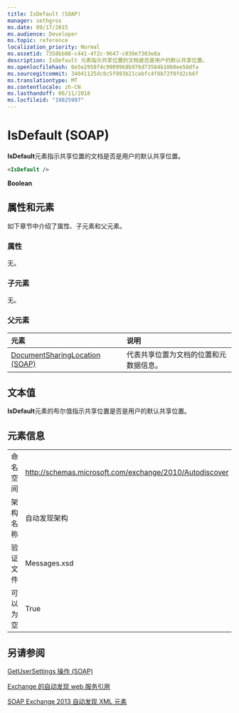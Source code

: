 ```yaml
---
title: IsDefault (SOAP)
manager: sethgros
ms.date: 09/17/2015
ms.audience: Developer
ms.topic: reference
localization_priority: Normal
ms.assetid: 7358bb88-c441-4f2c-9647-c030e7303e8a
description: IsDefault 元素指示共享位置的文档是否是用户的默认共享位置。
ms.openlocfilehash: 6e5e2958f4c9909968b976d73584b1060ee58dfa
ms.sourcegitcommit: 34041125dc8c5f993b21cebfc4f8b72f0fd2cb6f
ms.translationtype: MT
ms.contentlocale: zh-CN
ms.lasthandoff: 06/11/2018
ms.locfileid: "19825997"
---
```

# <a name="isdefault-soap"></a>IsDefault (SOAP)

**IsDefault**元素指示共享位置的文档是否是用户的默认共享位置。 
  
```XML
<IsDefault /> 
```

 **Boolean**
## <a name="attributes-and-elements"></a>属性和元素

如下章节中介绍了属性、子元素和父元素。
  
### <a name="attributes"></a>属性

无。
  
### <a name="child-elements"></a>子元素

无。
  
### <a name="parent-elements"></a>父元素

|**元素**|**说明**|
|:-----|:-----|
|[DocumentSharingLocation (SOAP)](documentsharinglocation-soap.md) <br/> |代表共享位置为文档的位置和元数据信息。  <br/> |
   
## <a name="text-value"></a>文本值

**IsDefault**元素的布尔值指示共享位置是否是用户的默认共享位置。 
  
## <a name="element-information"></a>元素信息

|||
|:-----|:-----|
|命名空间  <br/> |http://schemas.microsoft.com/exchange/2010/Autodiscover  <br/> |
|架构名称  <br/> |自动发现架构  <br/> |
|验证文件  <br/> |Messages.xsd  <br/> |
|可以为空  <br/> |True  <br/> |
   
## <a name="see-also"></a>另请参阅



[GetUserSettings 操作 (SOAP)](getusersettings-operation-soap.md)


[Exchange 的自动发现 web 服务引用](autodiscover-web-service-reference-for-exchange.md)
  
[SOAP Exchange 2013 自动发现 XML 元素](soap-autodiscover-xml-elements-for-exchange-2013.md)

